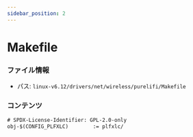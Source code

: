 ```yaml
---
sidebar_position: 2
---
```

# Makefile

### ファイル情報

- パス: `linux-v6.12/drivers/net/wireless/purelifi/Makefile`

### コンテンツ

```txt
# SPDX-License-Identifier: GPL-2.0-only
obj-$(CONFIG_PLFXLC)		:= plfxlc/

```
